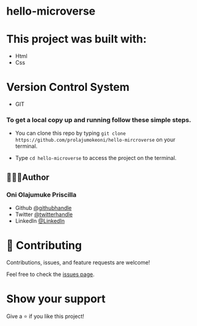 # hello-microverse
# This project was built with:


- Html
- Css
# Version Control System

- GIT

### To get a local copy up and running follow these simple steps.

- You can clone this repo by typing `git clone https://github.com/prolajumokeoni/hello-mircroverse` on your terminal.

- Type `cd hello-microverse` to access the project on the terminal.

## 👩🏿‍🏫Author
### **Oni Olajumuke Priscilla**

- Github [@githubhandle](https://github.com/prolajumokeoni)
- Twitter [@twitterhandle](https://twitter.com/prolajumokeoni)
- LinkedIn [@LinkedIn](https://www.linkedin.com/in/prolajumokeoni)

# 🤝 Contributing

Contributions, issues, and feature requests are welcome!

Feel free to check the [issues page](https://github.com/prolajumokeoni/hello-microverse/issues).

# Show your support

Give a ⭐️ if you like this project!

